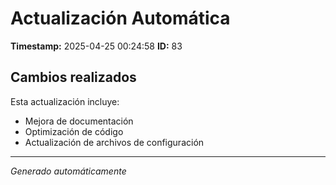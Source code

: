 # Actualización Automática

**Timestamp:** 2025-04-25 00:24:58
**ID:** 83

## Cambios realizados

Esta actualización incluye:
- Mejora de documentación
- Optimización de código
- Actualización de archivos de configuración

---
*Generado automáticamente*
